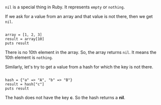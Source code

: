 `nil` is a special thing in Ruby.
It represents `empty` or `nothing`.

If we ask for a value from an
array and that value is not there,
then we get `nil`.

<codeblock language="ruby" type="lesson">
<code>
array = [1, 2, 3]
result = array[10]
puts result
</code>
</codeblock>

There is no 10th element in the array.
So, the array returns `nil`.
It means the 10th element is `nothing`.

Similarly, let's try to get a
value from a hash for which the
key is not there.

<codeblock language="ruby" type="lesson">
<code>
hash = {"a" => "A", "b" => "B"}
result = hash["c"]
puts result
</code>
</codeblock>

The hash does not have the key **c**.
So the hash returns a **nil**.